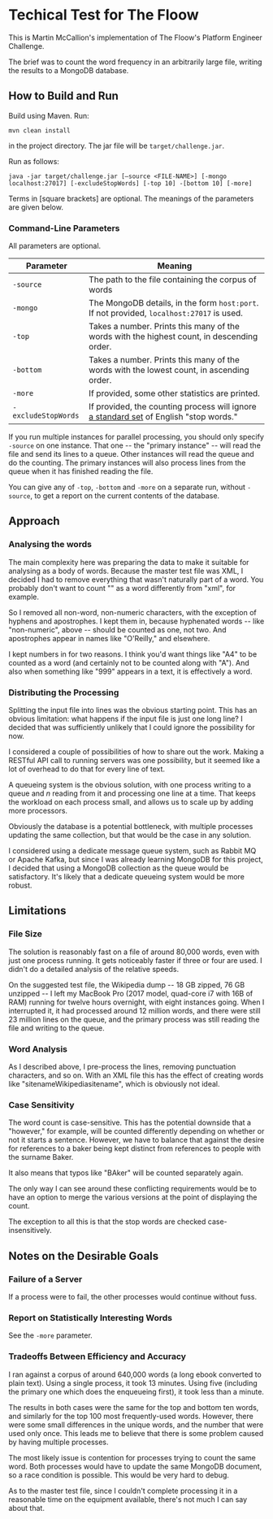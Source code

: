 # Techical Test for The Floow

This is Martin McCallion's implementation of The Floow's Platform Engineer Challenge.

The brief was to count the word frequency in an arbitrarily large file, writing the results to a MongoDB database.

## How to Build and Run

Build using Maven. Run:

```
mvn clean install
```

in the project directory. The jar file will be `target/challenge.jar`.

Run as follows:

```
java -jar target/challenge.jar [–source <FILE-NAME>] [-mongo localhost:27017] [-excludeStopWords] [-top 10] -[bottom 10] [-more] 
```

Terms in [square brackets] are optional. The meanings of the parameters are given below.

### Command-Line Parameters

All parameters are optional.

| Parameter         | Meaning                                                                                    |
| ----------------- | ------------------------------------------------------------------------------------------ |
| `-source`         | The path to the file containing the corpus of words                                        |
| `-mongo`          | The MongoDB details, in the form `host:port`. If not provided, `localhost:27017` is used.  |
| `-top`              | Takes a number. Prints this many of the words with the highest count, in descending order. |
| `-bottom`           | Takes a number. Prints this many of the words with the lowest count, in ascending order.   |
| `-more`             | If provided, some other statistics are printed.                                            |
| `-excludeStopWords` | If provided, the counting process will ignore [a standard set](https://gist.github.com/sebleier/554280) of English "stop words."      |

If you run multiple instances for parallel processing, you should only specify `-source` on one instance. That one -- the "primary instance" -- will read the file and send its lines to a queue. Other instances will read the queue and do the counting. The primary instances will also process lines from the queue when it has finished reading the file.

You can give any of `-top`, `-bottom` and `-more` on a separate run, without `-source`, to get a report on the current contents of the database.

## Approach

### Analysing the words

The main complexity here was preparing the data to make it suitable for analysing as a body of words. Because the master test file was XML, I decided I had to remove everything that wasn't naturally part of a word. You probably don't want to count "<xml>" as a word differently from "xml", for example.

So I removed all non-word, non-numeric characters, with the exception of hyphens and apostrophes. I kept them in, because hyphenated words -- like "non-numeric", above -- should be counted as one, not two. And apostrophes appear in names like "O'Reilly," and elsewhere.

I kept numbers in for two reasons. I think you'd want things like "A4" to be counted as a word (and certainly not to be counted along with "A"). And also when something like "999" appears in a text, it is effectively a word.

### Distributing the Processing

Splitting the input file into lines was the obvious starting point. This has an obvious limitation: what happens if the input file is just one long line? I decided that was sufficiently unlikely that I could ignore the possibility for now.

I considered a couple of possibilities of how to share out the work. Making a RESTful API call to running servers was one possibility, but it seemed like a lot of overhead to do that for every line of text.

A queueing system is the obvious solution, with one process writing to a queue and _n_ reading from it and processing one line at a time. That keeps the workload on each process small, and allows us to scale up by adding more processors.

Obviously the database is a potential bottleneck, with multiple processes updating the same collection, but that would be the case in any solution.

I considered using a dedicate message queue system, such as Rabbit MQ or Apache Kafka, but since I was already learning MongoDB for this project, I decided that using a MongoDB collection as the queue would be satisfactory. It's likely that a dedicate queueing system would be more robust.

## Limitations

### File Size

The solution is reasonably fast on a file of around 80,000 words, even with just one process running. It gets noticeably faster if three or four are used. I didn't do a detailed analysis of the relative speeds.

On the suggested test file, the Wikipedia dump -- 18 GB zipped, 76 GB unzipped -- I left my MacBook Pro (2017 model, quad-core i7 with 16B of RAM) running for twelve hours overnight, with eight instances going. When I interrupted it, it had processed around 12 million words, and there were still 23 million lines on the queue, and the primary process was still reading the file and writing to the queue.

### Word Analysis

As I described above, I pre-process the lines, removing punctuation characters, and so on. With an XML file this has the effect of creating words like "sitenameWikipediasitename", which is obviously not ideal.

### Case Sensitivity

The word count is case-sensitive. This has the potential downside that a "however," for example, will be counted differently depending on whether or not it starts a sentence. However, we have to balance that against the desire for references to a baker being kept distinct from references to people with the surname Baker.

It also means that typos like "BAker" will be counted separately again.

The only way I can see around these conflicting requirements would be to have an option to merge the various versions at the point of displaying the count.

The exception to all this is that the stop words are checked case-insensitively.

## Notes on the Desirable Goals

### Failure of a Server

If a process were to fail, the other processes would continue without fuss.

### Report on Statistically Interesting Words

See the `-more` parameter.

### Tradeoffs Between Efficiency and Accuracy

I ran against a corpus of around 640,000 words (a long ebook converted to plain text). Using a single process, it took 13 minutes. Using five (including the primary one which does the enqueueing first), it took less than a minute.

The results in both cases were the same for the top and bottom ten words, and similarly for the top 100 most frequently-used words. However, there were some small differences in the unique words, and the number that were used only once. This leads me to believe that there is some problem caused by having multiple processes.

The most likely issue is contention for processes trying to count the same word. Both processes would have to update the same MongoDB document, so a race condition is possible. This would be very hard to debug.

As to the master test file, since I couldn't complete processing it in a reasonable time on the equipment available, there's not much I can say about that.

